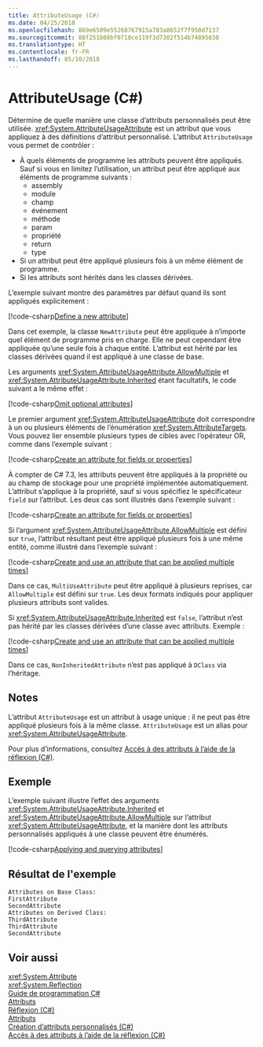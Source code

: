```yaml
---
title: AttributeUsage (C#)
ms.date: 04/25/2018
ms.openlocfilehash: 869e6509e55268767915a783a8652f7f950d7137
ms.sourcegitcommit: 88f251b08bf0718ce119f3d7302f514b74895038
ms.translationtype: HT
ms.contentlocale: fr-FR
ms.lasthandoff: 05/10/2018
---
```

# <a name="attributeusage-c"></a>AttributeUsage (C#)

Détermine de quelle manière une classe d’attributs personnalisés peut être utilisée. <xref:System.AttributeUsageAttribute> est un attribut que vous appliquez à des définitions d’attribut personnalisé. L’attribut `AttributeUsage` vous permet de contrôler :

- À quels éléments de programme les attributs peuvent être appliqués. Sauf si vous en limitez l’utilisation, un attribut peut être appliqué aux éléments de programme suivants :
  - assembly
  - module
  - champ
  - événement
  - méthode
  - param
  - propriété
  - return
  - type
- Si un attribut peut être appliqué plusieurs fois à un même élément de programme.
- Si les attributs sont hérités dans les classes dérivées.

L’exemple suivant montre des paramètres par défaut quand ils sont appliqués explicitement :

[!code-csharp[Define a new attribute](../../../../../samples/snippets/csharp/attributes/NewAttribute.cs#1)]

Dans cet exemple, la classe `NewAttribute` peut être appliquée à n’importe quel élément de programme pris en charge. Elle ne peut cependant être appliquée qu’une seule fois à chaque entité. L’attribut est hérité par les classes dérivées quand il est appliqué à une classe de base.

Les arguments <xref:System.AttributeUsageAttribute.AllowMultiple> et <xref:System.AttributeUsageAttribute.Inherited> étant facultatifs, le code suivant a le même effet :

[!code-csharp[Omit optional attributes](../../../../../samples/snippets/csharp/attributes/NewAttribute.cs#2)]

Le premier argument <xref:System.AttributeUsageAttribute> doit correspondre à un ou plusieurs éléments de l’énumération <xref:System.AttributeTargets>. Vous pouvez lier ensemble plusieurs types de cibles avec l’opérateur OR, comme dans l’exemple suivant :

[!code-csharp[Create an attribute for fields or properties](../../../../../samples/snippets/csharp/attributes/NewPropertyOrFieldAttribute.cs#1)]

À compter de C# 7.3, les attributs peuvent être appliqués à la propriété ou au champ de stockage pour une propriété implémentée automatiquement. L’attribut s’applique à la propriété, sauf si vous spécifiez le spécificateur `field` sur l’attribut. Les deux cas sont illustrés dans l’exemple suivant :

[!code-csharp[Create an attribute for fields or properties](../../../../../samples/snippets/csharp/attributes/NewPropertyOrFieldAttribute.cs#2)]

Si l’argument <xref:System.AttributeUsageAttribute.AllowMultiple> est défini sur `true`, l’attribut résultant peut être appliqué plusieurs fois à une même entité, comme illustré dans l’exemple suivant :

[!code-csharp[Create and use an attribute that can be applied multiple times](../../../../../samples/snippets/csharp/attributes/MultiUseAttribute.cs#1)]

Dans ce cas, `MultiUseAttribute` peut être appliqué à plusieurs reprises, car `AllowMultiple` est défini sur `true`. Les deux formats indiqués pour appliquer plusieurs attributs sont valides.

Si <xref:System.AttributeUsageAttribute.Inherited> est `false`, l’attribut n’est pas hérité par les classes dérivées d’une classe avec attributs. Exemple :

[!code-csharp[Create and use an attribute that can be applied multiple times](../../../../../samples/snippets/csharp/attributes/NonInheritedAttribute.cs#1)]

Dans ce cas, `NonInheritedAttribute` n’est pas appliqué à `DClass` via l’héritage.

## <a name="remarks"></a>Notes

L’attribut `AttributeUsage` est un attribut à usage unique : il ne peut pas être appliqué plusieurs fois à la même classe. `AttributeUsage` est un alias pour <xref:System.AttributeUsageAttribute>.

Pour plus d’informations, consultez [Accès à des attributs à l’aide de la réflexion (C#)](accessing-attributes-by-using-reflection.md).

## <a name="example"></a>Exemple

L’exemple suivant illustre l’effet des arguments <xref:System.AttributeUsageAttribute.Inherited> et <xref:System.AttributeUsageAttribute.AllowMultiple> sur l’attribut <xref:System.AttributeUsageAttribute>, et la manière dont les attributs personnalisés appliqués à une classe peuvent être énumérés.

[!code-csharp[Applying and querying attributes](../../../../../samples/snippets/csharp/attributes/Program.cs#1)]

## <a name="sample-output"></a>Résultat de l'exemple

```text
Attributes on Base Class:
FirstAttribute
SecondAttribute
Attributes on Derived Class:
ThirdAttribute
ThirdAttribute
SecondAttribute
```

## <a name="see-also"></a>Voir aussi
 <xref:System.Attribute>  
 <xref:System.Reflection>  
 [Guide de programmation C#](../..//index.md)  
 [Attributs](../../../..//standard/attributes/index.md)  
 [Réflexion (C#)](../reflection.md)  
 [Attributs](index.md)  
 [Création d’attributs personnalisés (C#)](creating-custom-attributes.md)  
 [Accès à des attributs à l’aide de la réflexion (C#)](accessing-attributes-by-using-reflection.md)
